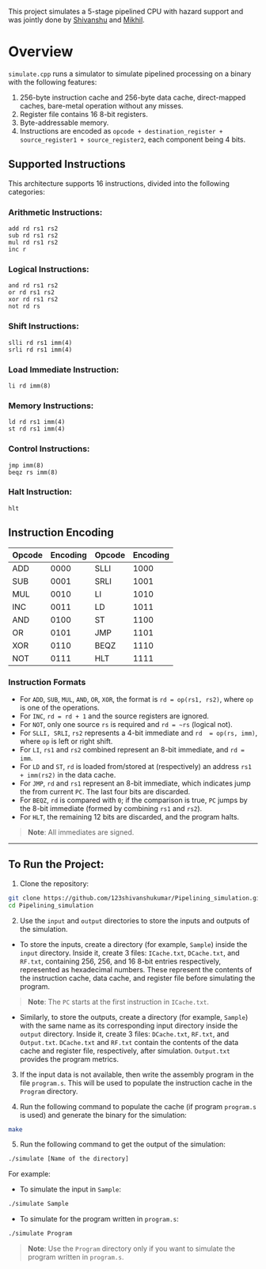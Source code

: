 This project simulates a 5-stage pipelined CPU with hazard support and was jointly done by [Shivanshu](https://github.com/123shivanshukumar) and [Mikhil](https://github.com/mikhil-c). 

# Overview
`simulate.cpp` runs a simulator to simulate pipelined processing on a binary with the following features:
1. 256-byte instruction cache and 256-byte data cache, direct-mapped caches, bare-metal operation without any misses. 
2. Register file contains 16 8-bit registers. 
3. Byte-addressable memory.
4. Instructions are encoded as `opcode + destination_register + source_register1 + source_register2`, each component being 4 bits. 

## Supported Instructions
This architecture supports 16 instructions, divided into the following categories:

### Arithmetic Instructions:
```
add rd rs1 rs2
sub rd rs1 rs2
mul rd rs1 rs2
inc r
```

### Logical Instructions:
```
and rd rs1 rs2
or rd rs1 rs2
xor rd rs1 rs2
not rd rs
```

### Shift Instructions:
```
slli rd rs1 imm(4)
srli rd rs1 imm(4)
```

### Load Immediate Instruction:
```
li rd imm(8)
```

### Memory Instructions:
```
ld rd rs1 imm(4)
st rd rs1 imm(4)
```

### Control Instructions:
```
jmp imm(8)
beqz rs imm(8)
```

### Halt Instruction:
```
hlt
```

## Instruction Encoding

| Opcode | Encoding | Opcode | Encoding |
|--------|----------|--------|----------|
| ADD    | 0000     | SLLI   | 1000     |
| SUB    | 0001     | SRLI   | 1001     |
| MUL    | 0010     | LI     | 1010     |
| INC    | 0011     | LD     | 1011     |
| AND    | 0100     | ST     | 1100     |
| OR     | 0101     | JMP    | 1101     |
| XOR    | 0110     | BEQZ   | 1110     |
| NOT    | 0111     | HLT    | 1111     |

### Instruction Formats
- For `ADD`, `SUB`, `MUL`, `AND`, `OR`, `XOR`, the format is `rd = op(rs1, rs2)`, where `op` is one of the operations.
- For `INC`, `rd = rd + 1` and the source registers are ignored.
- For `NOT`, only one source `rs` is required and `rd = ~rs` (logical not).
- For `SLLI, SRLI`, `rs2` represents a 4-bit immediate and `rd  = op(rs, imm)`, where `op` is left or right shift.
- For `LI`, `rs1` and `rs2` combined represent an 8-bit immediate, and `rd = imm`.
- For `LD` and `ST`, `rd` is loaded from/stored at (respectively) an address `rs1 + imm(rs2)` in the data cache.
- For `JMP`, `rd` and `rs1` represent an 8-bit immediate, which indicates jump the from current `PC`. The last four bits are discarded.
- For `BEQZ`, `rd` is compared with `0`; if the comparison is true, `PC` jumps by the 8-bit immediate (formed by combining `rs1` and `rs2`).
- For `HLT`, the remaining 12 bits are discarded, and the program halts.

> **Note**: All immediates are signed.

----
## To Run the Project:

1. Clone the repository:
```bash
git clone https://github.com/123shivanshukumar/Pipelining_simulation.git
cd Pipelining_simulation
```

2. Use the `input` and `output` directories to store the inputs and outputs of the simulation.
- To store the inputs, create a directory (for example, `Sample`) inside the `input` directory. Inside it, create 3 files: `ICache.txt`, `DCache.txt`, and `RF.txt`, containing 256, 256, and 16 8-bit entries respectively, represented as hexadecimal numbers. These represent the contents of the instruction cache, data cache, and register file before simulating the program. 

> **Note**: The `PC` starts at the first instruction in `ICache.txt`.

- Similarly, to store the outputs, create a directory (for example, `Sample`) with the same name as its corresponding input directory inside the `output` directory. Inside it, create 3 files: `DCache.txt`, `RF.txt`, and `Output.txt`. `DCache.txt` and `RF.txt` contain the contents of the data cache and register file, respectively, after simulation. `Output.txt` provides the program metrics. 

3. If the input data is not available, then write the assembly program in the file `program.s`. This will be used to populate the instruction cache in the `Program` directory.

4. Run the following command to populate the cache (if program `program.s` is used) and generate the binary for the simulation:
```bash
make
```

5. Run the following command to get the output of the simulation:
```bash
./simulate [Name of the directory]
```
For example: 
- To simulate the input in `Sample`:
```bash
./simulate Sample
```

- To simulate for the program written in `program.s`:
```bash
./simulate Program
```

> **Note**: Use the `Program` directory only if you want to simulate the program written in `program.s`.
